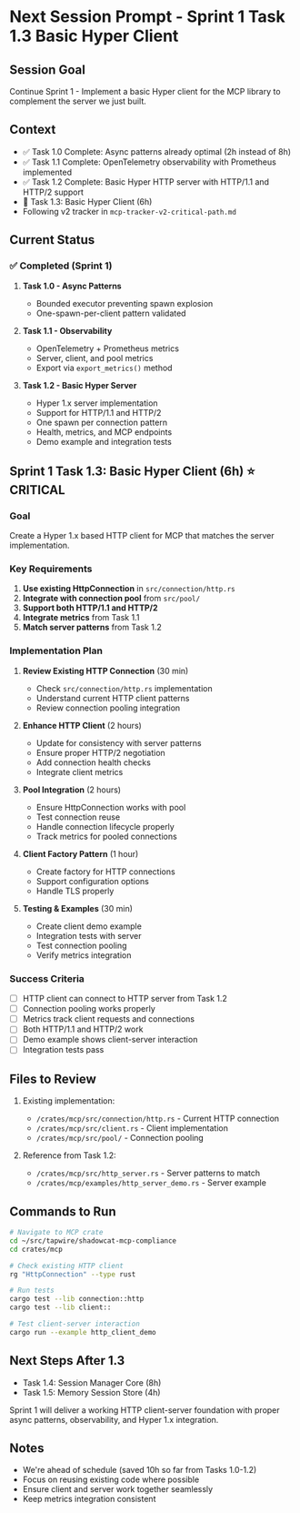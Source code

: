 # Next Session Prompt - Sprint 1 Task 1.3 Basic Hyper Client

## Session Goal
Continue Sprint 1 - Implement a basic Hyper client for the MCP library to complement the server we just built.

## Context
- ✅ Task 1.0 Complete: Async patterns already optimal (2h instead of 8h)
- ✅ Task 1.1 Complete: OpenTelemetry observability with Prometheus implemented
- ✅ Task 1.2 Complete: Basic Hyper HTTP server with HTTP/1.1 and HTTP/2 support
- 🎯 Task 1.3: Basic Hyper Client (6h)
- Following v2 tracker in `mcp-tracker-v2-critical-path.md`

## Current Status

### ✅ Completed (Sprint 1)
1. **Task 1.0 - Async Patterns**
   - Bounded executor preventing spawn explosion
   - One-spawn-per-client pattern validated

2. **Task 1.1 - Observability** 
   - OpenTelemetry + Prometheus metrics
   - Server, client, and pool metrics
   - Export via `export_metrics()` method

3. **Task 1.2 - Basic Hyper Server**
   - Hyper 1.x server implementation
   - Support for HTTP/1.1 and HTTP/2
   - One spawn per connection pattern
   - Health, metrics, and MCP endpoints
   - Demo example and integration tests

## Sprint 1 Task 1.3: Basic Hyper Client (6h) ⭐ CRITICAL

### Goal
Create a Hyper 1.x based HTTP client for MCP that matches the server implementation.

### Key Requirements
1. **Use existing HttpConnection** in `src/connection/http.rs`
2. **Integrate with connection pool** from `src/pool/`
3. **Support both HTTP/1.1 and HTTP/2**
4. **Integrate metrics** from Task 1.1
5. **Match server patterns** from Task 1.2

### Implementation Plan

1. **Review Existing HTTP Connection** (30 min)
   - Check `src/connection/http.rs` implementation
   - Understand current HTTP client patterns
   - Review connection pooling integration

2. **Enhance HTTP Client** (2 hours)
   - Update for consistency with server patterns
   - Ensure proper HTTP/2 negotiation
   - Add connection health checks
   - Integrate client metrics

3. **Pool Integration** (2 hours)
   - Ensure HttpConnection works with pool
   - Test connection reuse
   - Handle connection lifecycle properly
   - Track metrics for pooled connections

4. **Client Factory Pattern** (1 hour)
   - Create factory for HTTP connections
   - Support configuration options
   - Handle TLS properly

5. **Testing & Examples** (30 min)
   - Create client demo example
   - Integration tests with server
   - Test connection pooling
   - Verify metrics integration

### Success Criteria
- [ ] HTTP client can connect to HTTP server from Task 1.2
- [ ] Connection pooling works properly
- [ ] Metrics track client requests and connections
- [ ] Both HTTP/1.1 and HTTP/2 work
- [ ] Demo example shows client-server interaction
- [ ] Integration tests pass

## Files to Review

1. Existing implementation:
   - `/crates/mcp/src/connection/http.rs` - Current HTTP connection
   - `/crates/mcp/src/client.rs` - Client implementation
   - `/crates/mcp/src/pool/` - Connection pooling

2. Reference from Task 1.2:
   - `/crates/mcp/src/http_server.rs` - Server patterns to match
   - `/crates/mcp/examples/http_server_demo.rs` - Server example

## Commands to Run

```bash
# Navigate to MCP crate
cd ~/src/tapwire/shadowcat-mcp-compliance
cd crates/mcp

# Check existing HTTP client
rg "HttpConnection" --type rust

# Run tests
cargo test --lib connection::http
cargo test --lib client::

# Test client-server interaction
cargo run --example http_client_demo
```

## Next Steps After 1.3

- Task 1.4: Session Manager Core (8h)
- Task 1.5: Memory Session Store (4h)

Sprint 1 will deliver a working HTTP client-server foundation with proper async patterns, observability, and Hyper 1.x integration.

## Notes
- We're ahead of schedule (saved 10h so far from Tasks 1.0-1.2)
- Focus on reusing existing code where possible
- Ensure client and server work together seamlessly
- Keep metrics integration consistent